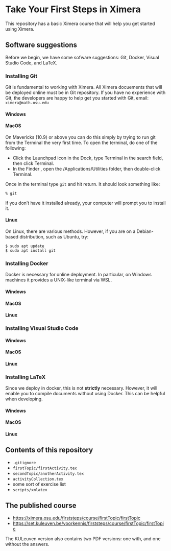 # Take Your First Steps in Ximera

This repository has a basic Ximera course that will help you get started using Ximera. 

## Software suggestions
Before we begin, we have some sofware suggestions: Git, Docker, Visual Studio Code, and LaTeX. 

### Installing Git
Git is fundamental to working with Ximera. All Ximera docuements that will be deployed online must be in Git repository. If you have no experience with Git, the developers are happy to help get you started with Git, email: `ximera@math.osu.edu`

#### Windows
#### MacOS
On Mavericks (10.9) or above you can do this simply by trying to run git from the Terminal the very first time. To open the terminal, do one of the following:
- Click the Launchpad icon in the Dock, type Terminal in the search field, then click Terminal.
- In the Finder , open the /Applications/Utilities folder, then double-click Terminal.

Once in the terminal type `git` and hit return. It should look something like:
```console
% git
```
If you don’t have it installed already, your computer will prompt you to install it.

#### Linux
On Linux, there are various methods. However, if you are on a Debian-based distribution, such as Ubuntu, try:
```console
$ sudo apt update
$ sudo apt install git
```
### Installing Docker
Docker is necessary for online deployment. In particular, on Windows machines it provides a UNIX-like terminal via WSL. 

#### Windows
#### MacOS
#### Linux



### Installing Visual Studio Code


#### Windows
#### MacOS
#### Linux

### Installing LaTeX
Since we deploy in docker, this is not **strictly** necessary. However, it will enable you to compile documents without using Docker. This can be helpful when developing.

#### Windows
#### MacOS
#### Linux


## Contents of this repository
- `.gitignore`
- `firstTopic/firstActivity.tex`
- `secondTopic/anotherActivity.tex`
- `activityCollection.tex`
- some sort of exercise list
- `scripts/xmlatex`

## The published course

- https://ximera.osu.edu/firststeps/course/firstTopic/firstTopic
- https://set.kuleuven.be/voorkennis/firststeps/course/firstTopic/firstTopic

The KULeuven version also contains two PDF versions: one with, and one without the answers.